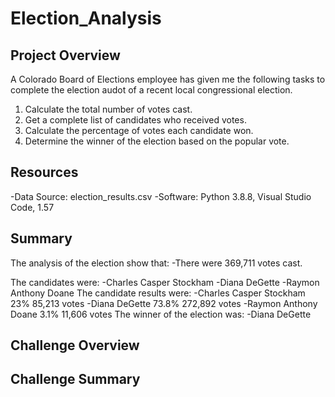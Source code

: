 # Election_Analysis

## Project Overview
A Colorado Board of Elections employee has given me the following tasks to complete the election audot of a recent local congressional election.
1. Calculate the total number of votes cast.
2. Get a complete list of candidates who received votes.
3. Calculate the percentage of votes each candidate won.
4. Determine the winner of the election based on the popular vote.

## Resources
-Data Source: election_results.csv
-Software: Python 3.8.8, Visual Studio Code, 1.57

## Summary
The analysis of the election show that:
-There were 369,711 votes cast.

The candidates were:
-Charles Casper Stockham
-Diana DeGette
-Raymon Anthony Doane
The candidate results were:
-Charles Casper Stockham  23%   85,213 votes
-Diana DeGette            73.8% 272,892 votes
-Raymon Anthony Doane     3.1%  11,606 votes
The winner of the election was:
-Diana DeGette

## Challenge Overview

## Challenge Summary
